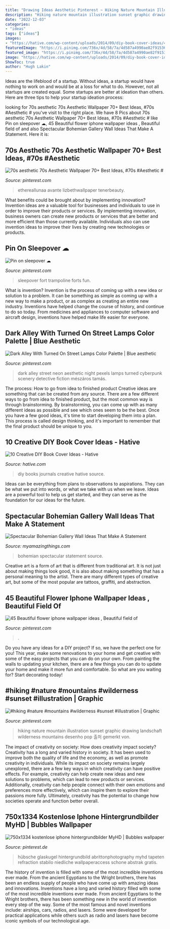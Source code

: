 ```yaml
---
title: "Drawing Ideas Aesthetic Pinterest ~ Hiking Nature Mountain Illustration Sunset Graphic Drawing Landschaft Wilderness Mountains Desenho Pop 출처 Gemerkt Von"
description: "Hiking nature mountain illustration sunset graphic drawing landschaft wilderness mountains desenho pop 출처 gemerkt von"
date: "2022-12-03"
categories:
- "ideas"
tags: ["ideas"]
images:
- "https://hative.com/wp-content/uploads/2014/09/diy-book-cover-ideas/4-old-books-make-great-journals.jpg"
featuredImage: "https://i.pinimg.com/736x/4d/58/7a/4d587a4990ae82f9153634d9db304fc7.jpg"
featured_image: "https://i.pinimg.com/736x/4d/58/7a/4d587a4990ae82f9153634d9db304fc7.jpg"
image: "https://hative.com/wp-content/uploads/2014/09/diy-book-cover-ideas/4-old-books-make-great-journals.jpg"
ShowToc: true
author: "Hugh Lakin"
---
```



Ideas are the lifeblood of a startup. Without ideas, a startup would have nothing to work on and would be at a loss for what to do. However, not all startups are created equal. Some startups are better at ideation than others. Here are three tips to help your startup ideation process:

	

		
looking for 70s aesthetic 70s Aesthetic Wallpaper 70+ Best Ideas, #70s #Aesthetic # you've visit to the right place. We have 8 Pics about 70s aesthetic 70s Aesthetic Wallpaper 70+ Best Ideas, #70s #Aesthetic # like Pin on sleepover ☁, 45 Beautiful flower iphone wallpaper ideas , Beautiful field of and also Spectacular Bohemian Gallery Wall Ideas That Make A Statement. Here it is:
		
    
## 70s Aesthetic 70s Aesthetic Wallpaper 70+ Best Ideas, #70s #Aesthetic #

<img loading=lazy src="https://i.pinimg.com/736x/5e/36/72/5e3672b5184cbe3cbbe463487aed077b.jpg" onerror="this.onerror=null;this.src='https://tse2.mm.bing.net/th?id=OIP.bZ840ufn9Lo37aplLH-LEgAAAA&amp;pid=15.1';" alt="70s aesthetic 70s Aesthetic Wallpaper 70+ Best Ideas, #70s #Aesthetic #">

_Source: pinterest.com_

>ethereallunaa avante lizbethwallpaper tenerbeauty. 

	

What benefits could be brought about by implementing innovation?
Invention ideas are a valuable tool for businesses and individuals to use in order to improve their products or services. By implementing innovation, business owners can create new products or services that are better and more efficient than those currently available. Individuals also can use invention ideas to improve their lives by creating new technologies or products.

    
## Pin On Sleepover ☁

<img loading=lazy src="https://i.pinimg.com/736x/4d/58/7a/4d587a4990ae82f9153634d9db304fc7.jpg" onerror="this.onerror=null;this.src='https://tse3.mm.bing.net/th?id=OIP.DktDm2pRmFWJiGiAOJXaOwHaJ3&amp;pid=15.1';" alt="Pin on sleepover ☁">

_Source: pinterest.com_

>sleepover fort trampoline forts fun. 

	

What is invention?
Invention is the process of coming up with a new idea or solution to a problem. It can be something as simple as coming up with a new way to make a product, or as complex as creating an entire new industry. Inventions have helped change the course of history, and continue to do so today. From medicines and appliances to computer software and aircraft design, inventions have helped make life easier for everyone.

    
## Dark Alley With Turned On Street Lamps Color Palette | Blue Aesthetic

<img loading=lazy src="https://i.pinimg.com/736x/e9/48/74/e948743824aafe485ee41c23af4c6dce.jpg" onerror="this.onerror=null;this.src='https://tse1.mm.bing.net/th?id=OIP.oxa79HixyFMvvWiI3RtwAwHaLH&amp;pid=15.1';" alt="Dark Alley With Turned On Street Lamps Color Palette | Blue aesthetic">

_Source: pinterest.com_

>dark alley street neon aesthetic night pexels lamps turned cyberpunk scenery detective fiction mészáros tamás. 

	

The process: How to go from idea to finished product
Creative ideas are something that can be created from any source. There are a few different ways to go from idea to finished product, but the most common way is through brainstorming. By brainstorming, you can come up with as many different ideas as possible and see which ones seem to be the best. Once you have a few good ideas, it's time to start developing them into a plan. This process is called design thinking, and it's important to remember that the final product should be unique to you.

    
## 10 Creative DIY Book Cover Ideas - Hative

<img loading=lazy src="https://hative.com/wp-content/uploads/2014/09/diy-book-cover-ideas/4-old-books-make-great-journals.jpg" onerror="this.onerror=null;this.src='https://tse3.mm.bing.net/th?id=OIP.eWOE_esJZnOiewwDMmULugHaJ4&amp;pid=15.1';" alt="10 Creative DIY Book Cover Ideas - Hative">

_Source: hative.com_

>diy books journals creative hative source. 

	

Ideas can be everything from plans to observations to aspirations. They can be what we put into words, or what we take with us when we leave. Ideas are a powerful tool to help us get started, and they can serve as the foundation for our ideas for the future.

    
## Spectacular Bohemian Gallery Wall Ideas That Make A Statement

<img loading=lazy src="http://myamazingthings.com/wp-content/uploads/2018/02/bohemian-gallery-wall-3.jpg" onerror="this.onerror=null;this.src='https://tse4.mm.bing.net/th?id=OIP.AHM-y3hp0fCCRWLb-fiLiAHaJ4&amp;pid=15.1';" alt="Spectacular Bohemian Gallery Wall Ideas That Make A Statement">

_Source: myamazingthings.com_

>bohemian spectacular statement source. 

	

Creative art is a form of art that is different from traditional art. It is not just about making things look good, it is also about making something that has a personal meaning to the artist. There are many different types of creative art, but some of the most popular are tattoos, graffiti, and abstraction.

    
## 45 Beautiful Flower Iphone Wallpaper Ideas , Beautiful Field Of

<img loading=lazy src="https://i.pinimg.com/736x/e0/0b/72/e00b72089fb40ad27ed57fc870e60ed6.jpg" onerror="this.onerror=null;this.src='https://tse2.mm.bing.net/th?id=OIP.E5ek2o626hZjl9LZ34ZV7QHaNy&amp;pid=15.1';" alt="45 Beautiful flower iphone wallpaper ideas , Beautiful field of">

_Source: pinterest.com_

>. 

	

Do you have any ideas for a DIY project? If so, we have the perfect one for you! This year, make some renovations to your home and get creative with some of the easy projects that you can do on your own. From painting the walls to updating your kitchen, there are a few things you can do to update your home and make it more fun and comfortable. So what are you waiting for? Start decorating today!

    
## #hiking #nature #mountains #wilderness #sunset #illustration | Graphic

<img loading=lazy src="https://i.pinimg.com/736x/18/43/53/18435376fa44efaa44f523b2fc55ef49.jpg" onerror="this.onerror=null;this.src='https://tse3.mm.bing.net/th?id=OIP.SV8H6935LFh-5IM5eIhIiQHaLH&amp;pid=15.1';" alt="#hiking #nature #mountains #wilderness #sunset #illustration | Graphic">

_Source: pinterest.com_

>hiking nature mountain illustration sunset graphic drawing landschaft wilderness mountains desenho pop 출처 gemerkt von. 

	

The impact of creativity on society: How does creativity impact society?
Creativity has a long and varied history in society. It has been used to improve both the quality of life and the economy, as well as promote creativity in individuals. While its impact on society remains largely unexplored, there are a few key ways in which creativity can have positive effects. For example, creativity can help create new ideas and new solutions to problems, which can lead to new products or services. Additionally, creativity can help people connect with their own emotions and preferences more effectively, which can inspire them to explore their passions more fully. Ultimately, creativity has the potential to change how societies operate and function better overall.

    
## 750x1334 Kostenlose Iphone Hintergrundbilder MyHD | Bubbles Wallpaper

<img loading=lazy src="https://i.pinimg.com/736x/8c/18/66/8c1866021c335e17a220ea963686f764.jpg" onerror="this.onerror=null;this.src='https://tse2.mm.bing.net/th?id=OIP.twhI1Iz3xttVTCG4Z81IzAHaNL&amp;pid=15.1';" alt="750x1334 kostenlose iphone hintergrundbilder MyHD | Bubbles wallpaper">

_Source: pinterest.de_

>hübsche glaskugel hintergrundbild abrittonphotography myhd tapeten refraction stabilo niedliche wallpaperaccess schone abstrak gratis. 

	

The history of invention is filled with some of the most incredible inventions ever made. From the ancient Egyptians to the Wright brothers, there has been an endless supply of people who have come up with amazing ideas and innovations.
Inventions have a long and varied history filled with some of the most incredible inventions ever made. From ancient Egyptians to the Wright brothers, there has been something new in the world of invention every step of the way. Some of the most famous and novel inventions include: airships, cars, radios, and lasers. Some were developed for practical applications while others such as radio and lasers have become iconic symbols of our technological age.

